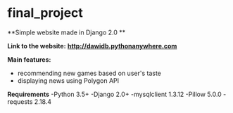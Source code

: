 # final_project

**Simple website made in Django 2.0 **

**Link to the website:**
**http://dawidb.pythonanywhere.com**

**Main features:**
- recommending new games based on user's taste
- displaying news using Polygon API

**Requirements**
-Python 3.5+
-Django 2.0+
-mysqlclient 1.3.12
-Pillow 5.0.0
-requests 2.18.4
